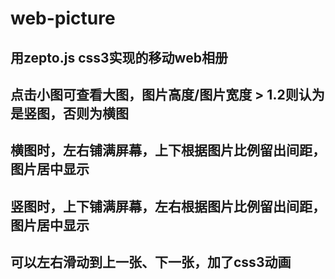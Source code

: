 # web-picture

## 用zepto.js css3实现的移动web相册
## 点击小图可查看大图，图片高度/图片宽度 > 1.2则认为是竖图，否则为横图
## 横图时，左右铺满屏幕，上下根据图片比例留出间距，图片居中显示
## 竖图时，上下铺满屏幕，左右根据图片比例留出间距，图片居中显示
## 可以左右滑动到上一张、下一张，加了css3动画
